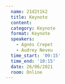 ```yaml
---
  name: 21d2t1k2
  title: Keynote
  content:
  category: Keynote
  format: Keynote
  speakers: 
    - Agnès Crepet
    - Audrey Neveu
  time_start: '09:15'
  time_end: '10:15'
  date: 26/06/2021
  room: Online
---
```


